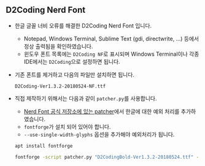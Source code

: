 ## D2Coding Nerd Font

* 한글 글꼴 너비 오류를 해결한 D2Coding Nerd Font 입니다.

  * Notepad, Windows Terminal, Sublime Text (gdi, directwrite, ...) 등에서 정상 출력됨을 확인하였습니다.
  * 윈도우 폰트 목록에는 `D2Coding NF`로 표시되며 Windows Terminal이나 각종 IDE에서는 `D2Coding`으로 설정하면 됩니다.

* 기존 폰트를 제거하고 다음의 파일만 설치하면 됩니다.

  `D2Coding-Ver1.3.2-20180524-NF.ttf`

* 직접 제작하기 위해서는 다음과 같이 `patcher.py`를 사용합니다.

  * [Nerd Font 공식 저장소에 있는 patcher](https://github.com/ryanoasis/nerd-fonts/blob/master/font-patcher)에서 한글에 대한 예외 처리를 추가하였습니다.
  * `fontforge`가 설치 되어 있어야 합니다.
  * `--use-single-width-glyphs` 옵션을 추가해야 예외처리가 됩니다.
  
  ```bash
  apt install fontforge
  ```
  
  ```bash
  fontforge -script patcher.py "D2CodingBold-Ver1.3.2-20180524.ttf" --windows --complete --careful --postprocess --removeligatures --adjust-line-height --glyphdir "glyphs/" --outputdir "output/" --extension "ttf" --quiet --no-progressbars --use-single-width-glyphs
  ```
  
  


